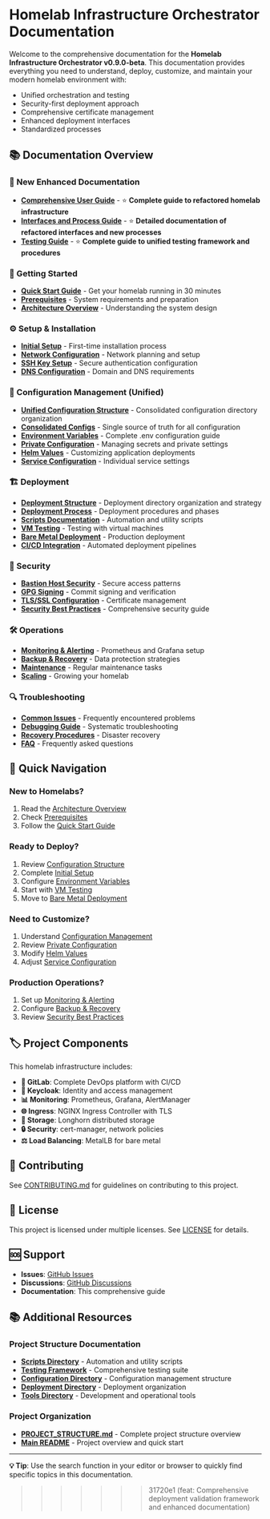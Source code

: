 # Homelab Infrastructure Orchestrator Documentation

Welcome to the comprehensive documentation for the **Homelab Infrastructure Orchestrator v0.9.0-beta**. This documentation provides everything you need to understand, deploy, customize, and maintain your modern homelab environment with:

- Unified orchestration and testing
- Security-first deployment approach
- Comprehensive certificate management
- Enhanced deployment interfaces
- Standardized processes

## 📚 Documentation Overview

### 🎯 New Enhanced Documentation

- **[Comprehensive User Guide](comprehensive-user-guide.md)** - ⭐ **Complete guide to refactored homelab infrastructure**
- **[Interfaces and Process Guide](interfaces-and-processes.md)** - ⭐ **Detailed documentation of refactored interfaces and new processes**
- **[Testing Guide](testing-guide.md)** - ⭐ **Complete guide to unified testing framework and procedures**

### 🚀 Getting Started

- **[Quick Start Guide](setup/quick-start.md)** - Get your homelab running in 30 minutes
- **[Prerequisites](setup/prerequisites.md)** - System requirements and preparation
- **[Architecture Overview](setup/architecture.md)** - Understanding the system design

### ⚙️ Setup & Installation

- **[Initial Setup](setup/initial-setup.md)** - First-time installation process
- **[Network Configuration](setup/network-configuration.md)** - Network planning and setup
- **[SSH Key Setup](setup/ssh-keys.md)** - Secure authentication configuration
- **[DNS Configuration](setup/dns-setup.md)** - Domain and DNS requirements

### 🔧 Configuration Management (Unified)

- **[Unified Configuration Structure](../config/README.md)** - Consolidated configuration directory organization
- **[Consolidated Configs](../config/consolidated/README.md)** - Single source of truth for all configuration
- **[Environment Variables](configuration/environment-variables.md)** - Complete .env configuration guide
- **[Private Configuration](configuration/private-configuration.md)** - Managing secrets and private settings
- **[Helm Values](configuration/helm-values.md)** - Customizing application deployments
- **[Service Configuration](configuration/services.md)** - Individual service settings

### 🏗️ Deployment

- **[Deployment Structure](../deployments/README.md)** - Deployment directory organization and strategy
- **[Deployment Process](deployment/README.md)** - Deployment procedures and phases
- **[Scripts Documentation](../scripts/README.md)** - Automation and utility scripts
- **[VM Testing](deployment/vm-testing.md)** - Testing with virtual machines
- **[Bare Metal Deployment](deployment/bare-metal.md)** - Production deployment
- **[CI/CD Integration](deployment/cicd.md)** - Automated deployment pipelines

### 🔐 Security

- **[Bastion Host Security](security/bastion-host.md)** - Secure access patterns
- **[GPG Signing](security/gpg-signing.md)** - Commit signing and verification
- **[TLS/SSL Configuration](security/tls-ssl.md)** - Certificate management
- **[Security Best Practices](security/best-practices.md)** - Comprehensive security guide

### 🛠️ Operations

- **[Monitoring & Alerting](operations/monitoring.md)** - Prometheus and Grafana setup
- **[Backup & Recovery](operations/backup-recovery.md)** - Data protection strategies
- **[Maintenance](operations/maintenance.md)** - Regular maintenance tasks
- **[Scaling](operations/scaling.md)** - Growing your homelab

### 🔍 Troubleshooting

- **[Common Issues](troubleshooting/common-issues.md)** - Frequently encountered problems
- **[Debugging Guide](troubleshooting/debugging.md)** - Systematic troubleshooting
- **[Recovery Procedures](troubleshooting/recovery.md)** - Disaster recovery
- **[FAQ](troubleshooting/faq.md)** - Frequently asked questions

## 🎯 Quick Navigation

### New to Homelabs?

1. Read the [Architecture Overview](setup/architecture.md)
2. Check [Prerequisites](setup/prerequisites.md)
3. Follow the [Quick Start Guide](setup/quick-start.md)

### Ready to Deploy?

1. Review [Configuration Structure](../config/README.md)
2. Complete [Initial Setup](setup/initial-setup.md)
3. Configure [Environment Variables](configuration/environment-variables.md)
4. Start with [VM Testing](deployment/vm-testing.md)
5. Move to [Bare Metal Deployment](deployment/bare-metal.md)

### Need to Customize?

1. Understand [Configuration Management](../config/README.md)
2. Review [Private Configuration](configuration/private-configuration.md)
3. Modify [Helm Values](configuration/helm-values.md)
4. Adjust [Service Configuration](configuration/services.md)

### Production Operations?

1. Set up [Monitoring & Alerting](operations/monitoring.md)
2. Configure [Backup & Recovery](operations/backup-recovery.md)
3. Review [Security Best Practices](security/best-practices.md)

## 🏷️ Project Components

This homelab infrastructure includes:

- **🦊 GitLab**: Complete DevOps platform with CI/CD
- **🔐 Keycloak**: Identity and access management
- **📊 Monitoring**: Prometheus, Grafana, AlertManager
- **🌐 Ingress**: NGINX Ingress Controller with TLS
- **💾 Storage**: Longhorn distributed storage
- **🔒 Security**: cert-manager, network policies
- **⚖️ Load Balancing**: MetalLB for bare metal

## 🤝 Contributing

See [CONTRIBUTING.md](../CONTRIBUTING.md) for guidelines on contributing to this project.

## 📝 License

This project is licensed under multiple licenses. See [LICENSE](../LICENSE) for details.

## 🆘 Support

- **Issues**: [GitHub Issues](https://github.com/tzervas/homelab-infra/issues)
- **Discussions**: [GitHub Discussions](https://github.com/tzervas/homelab-infra/discussions)
- **Documentation**: This comprehensive guide

## 📚 Additional Resources

### Project Structure Documentation

- **[Scripts Directory](../scripts/README.md)** - Automation and utility scripts
- **[Testing Framework](../testing/k3s-validation/README.md)** - Comprehensive testing suite
- **[Configuration Directory](../config/README.md)** - Configuration management structure
- **[Deployment Directory](../deployments/README.md)** - Deployment organization
- **[Tools Directory](../tools/README.md)** - Development and operational tools

### Project Organization

- **[PROJECT_STRUCTURE.md](../PROJECT_STRUCTURE.md)** - Complete project structure overview
- **[Main README](../README.md)** - Project overview and quick start

---

**💡 Tip**: Use the search function in your editor or browser to quickly find specific topics in this documentation.
>>>>>>> 31720e1 (feat: Comprehensive deployment validation framework and enhanced documentation)
